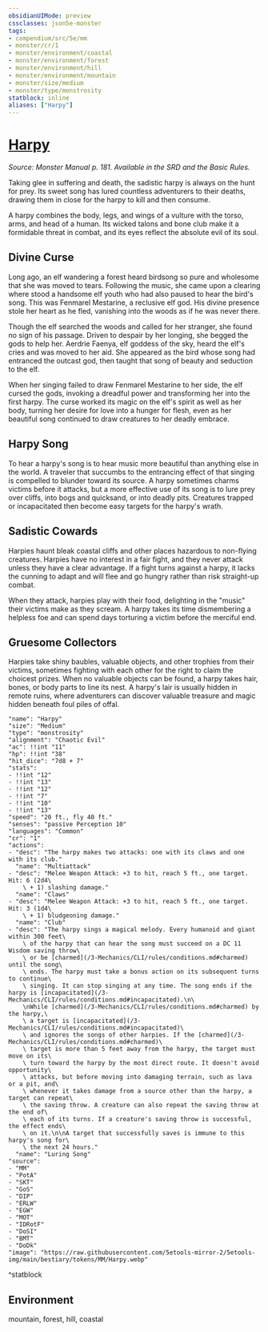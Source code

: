 ```yaml
---
obsidianUIMode: preview
cssclasses: json5e-monster
tags:
- compendium/src/5e/mm
- monster/cr/1
- monster/environment/coastal
- monster/environment/forest
- monster/environment/hill
- monster/environment/mountain
- monster/size/medium
- monster/type/monstrosity
statblock: inline
aliases: ["Harpy"]
---
```

# [Harpy](3-Mechanics\CLI\bestiary\monstrosity/harpy.md)
*Source: Monster Manual p. 181. Available in the SRD and the Basic Rules.*  

Taking glee in suffering and death, the sadistic harpy is always on the hunt for prey. Its sweet song has lured countless adventurers to their deaths, drawing them in close for the harpy to kill and then consume.

A harpy combines the body, legs, and wings of a vulture with the torso, arms, and head of a human. Its wicked talons and bone club make it a formidable threat in combat, and its eyes reflect the absolute evil of its soul.

## Divine Curse

Long ago, an elf wandering a forest heard birdsong so pure and wholesome that she was moved to tears. Following the music, she came upon a clearing where stood a handsome elf youth who had also paused to hear the bird's song. This was Fenmarel Mestarine, a reclusive elf god. His divine presence stole her heart as he fled, vanishing into the woods as if he was never there.

Though the elf searched the woods and called for her stranger, she found no sign of his passage. Driven to despair by her longing, she begged the gods to help her. Aerdrie Faenya, elf goddess of the sky, heard the elf's cries and was moved to her aid. She appeared as the bird whose song had entranced the outcast god, then taught that song of beauty and seduction to the elf.

When her singing failed to draw Fenmarel Mestarine to her side, the elf cursed the gods, invoking a dreadful power and transforming her into the first harpy. The curse worked its magic on the elf's spirit as well as her body, turning her desire for love into a hunger for flesh, even as her beautiful song continued to draw creatures to her deadly embrace.

## Harpy Song

To hear a harpy's song is to hear music more beautiful than anything else in the world. A traveler that succumbs to the entrancing effect of that singing is compelled to blunder toward its source. A harpy sometimes charms victims before it attacks, but a more effective use of its song is to lure prey over cliffs, into bogs and quicksand, or into deadly pits. Creatures trapped or incapacitated then become easy targets for the harpy's wrath.

## Sadistic Cowards

Harpies haunt bleak coastal cliffs and other places hazardous to non-flying creatures. Harpies have no interest in a fair fight, and they never attack unless they have a clear advantage. If a fight turns against a harpy, it lacks the cunning to adapt and will flee and go hungry rather than risk straight-up combat.

When they attack, harpies play with their food, delighting in the "music" their victims make as they scream. A harpy takes its time dismembering a helpless foe and can spend days torturing a victim before the merciful end.

## Gruesome Collectors

Harpies take shiny baubles, valuable objects, and other trophies from their victims, sometimes fighting with each other for the right to claim the choicest prizes. When no valuable objects can be found, a harpy takes hair, bones, or body parts to line its nest. A harpy's lair is usually hidden in remote ruins, where adventurers can discover valuable treasure and magic hidden beneath foul piles of offal.

```statblock
"name": "Harpy"
"size": "Medium"
"type": "monstrosity"
"alignment": "Chaotic Evil"
"ac": !!int "11"
"hp": !!int "38"
"hit_dice": "7d8 + 7"
"stats":
- !!int "12"
- !!int "13"
- !!int "12"
- !!int "7"
- !!int "10"
- !!int "13"
"speed": "20 ft., fly 40 ft."
"senses": "passive Perception 10"
"languages": "Common"
"cr": "1"
"actions":
- "desc": "The harpy makes two attacks: one with its claws and one with its club."
  "name": "Multiattack"
- "desc": "Melee Weapon Attack: +3 to hit, reach 5 ft., one target. Hit: 6 (2d4\
    \ + 1) slashing damage."
  "name": "Claws"
- "desc": "Melee Weapon Attack: +3 to hit, reach 5 ft., one target. Hit: 3 (1d4\
    \ + 1) bludgeoning damage."
  "name": "Club"
- "desc": "The harpy sings a magical melody. Every humanoid and giant within 300 feet\
    \ of the harpy that can hear the song must succeed on a DC 11 Wisdom saving throw\
    \ or be [charmed](/3-Mechanics/CLI/rules/conditions.md#charmed) until the song\
    \ ends. The harpy must take a bonus action on its subsequent turns to continue\
    \ singing. It can stop singing at any time. The song ends if the harpy is [incapacitated](/3-Mechanics/CLI/rules/conditions.md#incapacitated).\n\
    \nWhile [charmed](/3-Mechanics/CLI/rules/conditions.md#charmed) by the harpy,\
    \ a target is [incapacitated](/3-Mechanics/CLI/rules/conditions.md#incapacitated)\
    \ and ignores the songs of other harpies. If the [charmed](/3-Mechanics/CLI/rules/conditions.md#charmed)\
    \ target is more than 5 feet away from the harpy, the target must move on its\
    \ turn toward the harpy by the most direct route. It doesn't avoid opportunity\
    \ attacks, but before moving into damaging terrain, such as lava or a pit, and\
    \ whenever it takes damage from a source other than the harpy, a target can repeat\
    \ the saving throw. A creature can also repeat the saving throw at the end of\
    \ each of its turns. If a creature's saving throw is successful, the effect ends\
    \ on it.\n\nA target that successfully saves is immune to this harpy's song for\
    \ the next 24 hours."
  "name": "Luring Song"
"source":
- "MM"
- "PotA"
- "SKT"
- "GoS"
- "DIP"
- "ERLW"
- "EGW"
- "MOT"
- "IDRotF"
- "DoSI"
- "BMT"
- "DoDk"
"image": "https://raw.githubusercontent.com/5etools-mirror-2/5etools-img/main/bestiary/tokens/MM/Harpy.webp"
```
^statblock

## Environment

mountain, forest, hill, coastal